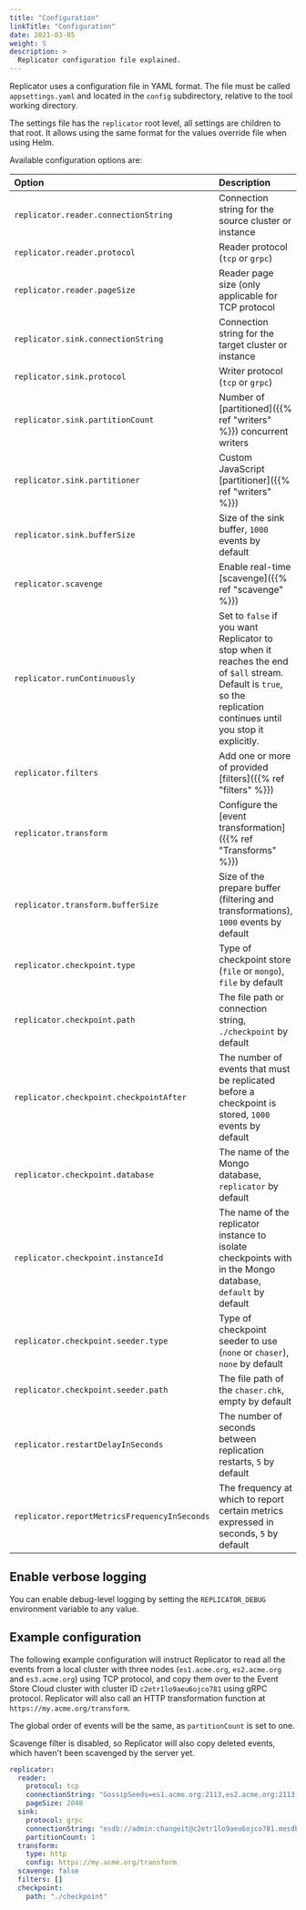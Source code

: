 ```yaml
---
title: "Configuration"
linkTitle: "Configuration"
date: 2021-03-05
weight: 5
description: >
  Replicator configuration file explained.
---
```


Replicator uses a configuration file in YAML format. The file must be called `appsettings.yaml` and located in the `config` subdirectory, relative to the tool working directory.

The settings file has the `replicator` root level, all settings are children to that root. It allows using the same format for the values override file when using Helm.

Available configuration options are:

| Option                                       | Description                                                                                                                                                           |
|:---------------------------------------------|:----------------------------------------------------------------------------------------------------------------------------------------------------------------------|
| `replicator.reader.connectionString`         | Connection string for the source cluster or instance                                                                                                                  |
| `replicator.reader.protocol`                 | Reader protocol (`tcp` or `grpc`)                                                                                                                                     |
| `replicator.reader.pageSize`                 | Reader page size (only applicable for TCP protocol                                                                                                                    |
| `replicator.sink.connectionString`           | Connection string for the target cluster or instance                                                                                                                  |
| `replicator.sink.protocol`                   | Writer protocol (`tcp` or `grpc`)                                                                                                                                     |
| `replicator.sink.partitionCount`             | Number of [partitioned]({{% ref "writers" %}}) concurrent writers                                                                                                     |
| `replicator.sink.partitioner`                | Custom JavaScript [partitioner]({{% ref "writers" %}})                                                                                                                |
| `replicator.sink.bufferSize`                 | Size of the sink buffer, `1000` events by default                                                                                                                     |
| `replicator.scavenge`                        | Enable real-time [scavenge]({{% ref "scavenge" %}})                                                                                                                   |
| `replicator.runContinuously`                 | Set to `false` if you want Replicator to stop when it reaches the end of `$all` stream. Default is `true`, so the replication continues until you stop it explicitly. |
| `replicator.filters`                         | Add one or more of provided [filters]({{% ref "filters" %}})                                                                                                          |
| `replicator.transform`                       | Configure the [event transformation]({{% ref "Transforms" %}})                                                                                                        |
| `replicator.transform.bufferSize`            | Size of the prepare buffer (filtering and transformations), `1000` events by default                                                                                  |
| `replicator.checkpoint.type`                 | Type of checkpoint store (`file` or `mongo`), `file` by default                                                                                                       |
| `replicator.checkpoint.path`                 | The file path or connection string, `./checkpoint` by default                                                                                                         |
| `replicator.checkpoint.checkpointAfter`      | The number of events that must be replicated before a checkpoint is stored, `1000` events by default                                                                  |
| `replicator.checkpoint.database`             | The name of the Mongo database, `replicator` by default                                                                                                               |
| `replicator.checkpoint.instanceId`           | The name of the replicator instance to isolate checkpoints with in the Mongo database, `default` by default                                                           |
| `replicator.checkpoint.seeder.type`          | Type of checkpoint seeder to use (`none` or `chaser`), `none` by default                                                                                              |
| `replicator.checkpoint.seeder.path`          | The file path of the `chaser.chk`, empty by default                                                                                                                   |
| `replicator.restartDelayInSeconds`           | The number of seconds between replication restarts, `5` by default                                                                                                    |
| `replicator.reportMetricsFrequencyInSeconds` | The frequency at which to report certain metrics expressed in seconds, `5` by default                                                                                 |

## Enable verbose logging

You can enable debug-level logging by setting the `REPLICATOR_DEBUG` environment variable to any value.

## Example configuration

The following example configuration will instruct Replicator to read all the events from a local cluster with three nodes (`es1.acme.org`, `es2.acme.org` and `es3.acme.org`) using TCP protocol, and copy them over to the Event Store Cloud cluster with cluster ID `c2etr1lo9aeu6ojco781` using gRPC protocol. Replicator will also call an HTTP transformation function at `https://my.acme.org/transform`.

The global order of events will be the same, as `partitionCount` is set to one.

Scavenge filter is disabled, so Replicator will also copy deleted events, which haven't been scavenged by the server yet.

```yaml
replicator:
  reader:
    protocol: tcp
    connectionString: "GossipSeeds=es1.acme.org:2113,es2.acme.org:2113,es3.acme.org:2113; HeartBeatTimeout=500; DefaultUserCredentials=admin:changeit; UseSslConnection=false;"
    pageSize: 2048
  sink:
    protocol: grpc
    connectionString: "esdb://admin:changeit@c2etr1lo9aeu6ojco781.mesdb.eventstore.cloud:2113"
    partitionCount: 1
  transform:
    type: http
    config: https://my.acme.org/transform
  scavenge: false
  filters: []
  checkpoint:
    path: "./checkpoint"
```

